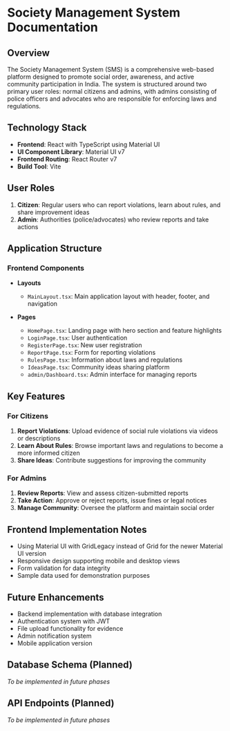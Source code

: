 # Society Management System Documentation

## Overview
The Society Management System (SMS) is a comprehensive web-based platform designed to promote social order, awareness, and active community participation in India. The system is structured around two primary user roles: normal citizens and admins, with admins consisting of police officers and advocates who are responsible for enforcing laws and regulations.

## Technology Stack
- **Frontend**: React with TypeScript using Material UI
- **UI Component Library**: Material UI v7
- **Frontend Routing**: React Router v7
- **Build Tool**: Vite

## User Roles
1. **Citizen**: Regular users who can report violations, learn about rules, and share improvement ideas
2. **Admin**: Authorities (police/advocates) who review reports and take actions

## Application Structure

### Frontend Components
- **Layouts**
  - `MainLayout.tsx`: Main application layout with header, footer, and navigation

- **Pages**
  - `HomePage.tsx`: Landing page with hero section and feature highlights
  - `LoginPage.tsx`: User authentication 
  - `RegisterPage.tsx`: New user registration
  - `ReportPage.tsx`: Form for reporting violations
  - `RulesPage.tsx`: Information about laws and regulations
  - `IdeasPage.tsx`: Community ideas sharing platform
  - `admin/Dashboard.tsx`: Admin interface for managing reports

## Key Features

### For Citizens
1. **Report Violations**: Upload evidence of social rule violations via videos or descriptions
2. **Learn About Rules**: Browse important laws and regulations to become a more informed citizen
3. **Share Ideas**: Contribute suggestions for improving the community

### For Admins
1. **Review Reports**: View and assess citizen-submitted reports
2. **Take Action**: Approve or reject reports, issue fines or legal notices
3. **Manage Community**: Oversee the platform and maintain social order

## Frontend Implementation Notes
- Using Material UI with GridLegacy instead of Grid for the newer Material UI version
- Responsive design supporting mobile and desktop views
- Form validation for data integrity
- Sample data used for demonstration purposes

## Future Enhancements
- Backend implementation with database integration
- Authentication system with JWT
- File upload functionality for evidence
- Admin notification system
- Mobile application version

## Database Schema (Planned)
*To be implemented in future phases*

## API Endpoints (Planned)
*To be implemented in future phases*

